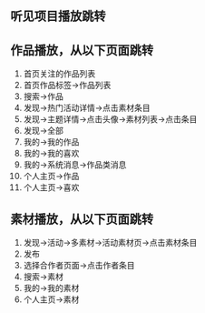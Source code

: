 <h2>听见项目播放跳转</h2> 

## 作品播放，从以下页面跳转
1. 首页关注的作品列表
2. 首页作品标签->作品列表
3. 搜索->作品
4. 发现->热门活动详情->点击素材条目
5. 发现->主题详情->点击头像->素材列表->点击条目
6. 发现->全部
7. 我的->我的作品
8. 我的->我的喜欢
9. 我的->系统消息->作品类消息
10. 个人主页->作品
11. 个人主页->喜欢


## 素材播放，从以下页面跳转
1. 发现->活动->多素材->活动素材页->点击素材条目
2. 发布
3. 选择合作者页面->点击作者条目
4. 搜索->素材
5. 我的->我的素材
6. 个人主页->素材
